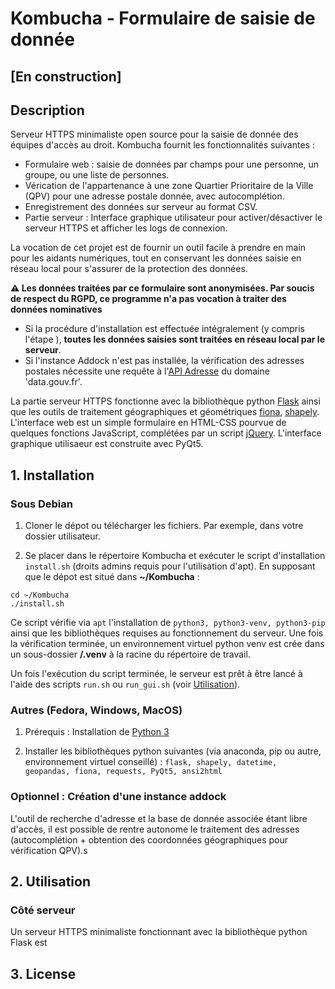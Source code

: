 # Kombucha - Formulaire de saisie de donnée

## [En construction]

## Description

Serveur HTTPS minimaliste open source pour la saisie de donnée des équipes d'accès au droit. Kombucha fournit les fonctionnalités suivantes :
- Formulaire web : saisie de données par champs pour une personne, un groupe, ou une liste de personnes.
- Vérication de l'appartenance à une zone Quartier Prioritaire de la Ville (QPV) pour une adresse postale donnée, avec autocomplétion.
- Enregistrement des données sur serveur au format CSV.
- Partie serveur : Interface graphique utilisateur pour activer/désactiver le serveur HTTPS et afficher les logs de connexion.

La vocation de cet projet est de fournir un outil facile à prendre en main pour les aidants numériques, tout en conservant les données saisie en réseau local pour s'assurer de la protection des données. 

**⚠️ Les données traitées par ce formulaire sont anonymisées. Par soucis de respect du RGPD, ce programme n'a pas vocation à traiter des données nominatives**

- Si la procédure d'installation est effectuée intégralement (y compris l'étape ), **toutes les données saisies sont traitées en réseau local par le serveur**.
- Si l'instance Addock n'est pas installée, la vérification des adresses postales nécessite une requête à l'[API Adresse](https://api-adresse.data.gouv.fr/search/) du domaine 'data.gouv.fr'. 

La partie serveur HTTPS fonctionne avec la bibliothèque python [Flask](https://flask.palletsprojects.com) ainsi que les outils de traitement géographiques et géométriques [fiona](https://pypi.org/project/fiona/), [shapely](https://pypi.org/project/shapely/). L'interface web est un simple formulaire en HTML-CSS pourvue de quelques fonctions JavaScript, complétées par un script [jQuery](https://jquery.com/license/). L'interface graphique utilisaeur est construite avec PyQt5. 


## 1. Installation

### Sous Debian

1. Cloner le dépot ou télécharger les fichiers. Par exemple, dans votre dossier utilisateur.

2. Se placer dans le répertoire Kombucha et exécuter le script d'installation `install.sh` (droits admins requis pour l'utilisation d'apt). En supposant que le dépot est situé dans **~/Kombucha** : 
```
cd ~/Kombucha
./install.sh
```

Ce script vérifie via `apt` l'installation de `python3, python3-venv, python3-pip` ainsi que les bibliothèques requises au fonctionnement du serveur. Une fois la vérification terminée, un environnement virtuel python venv est crée dans un sous-dossier **/.venv** à la racine du répertoire de travail. 

Un fois l'exécution du script terminée, le serveur est prêt à être lancé à l'aide des scripts `run.sh` ou `run_gui.sh` (voir [Utilisation](#2-utilisation)).

### Autres (Fedora, Windows, MacOS)

1. Prérequis : Installation de [Python 3](https://www.python.org/downloads/)

2. Installer les bibliothèques python suivantes (via anaconda, pip ou autre, environnement virtuel conseillé) : `flask, shapely, datetime, geopandas, fiona, requests, PyQt5, ansi2html`


### Optionnel : Création d'une instance addock

L'outil de recherche d'adresse et la base de donnée associée étant libre d'accès, il est possible de rentre autonome le traitement des adresses (autocomplétion + obtention des coordonnées géographiques pour vérification QPV).s

## 2. Utilisation

### Côté serveur

Un serveur HTTPS minimaliste fonctionnant avec la bibliothèque python Flask est


## 3. License
